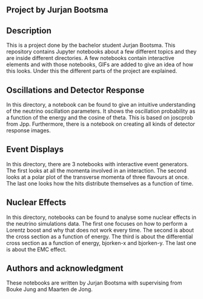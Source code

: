 ## Project by Jurjan Bootsma

## Description
This is a project done by the bachelor student Jurjan Bootsma. This repository contains Jupyter notebooks about a few different topics and they are inside different directories. A few notebooks contain interactive elements and with those notebooks, GIFs are added to give an idea of how this looks. Under this the different parts of the project are explained. 

## Oscillations and Detector Response
In this directory, a notebook can be found to give an intuitive understanding of the neutrino oscillation parameters. It shows the oscillation probability as a function of the energy and the cosine of theta. This is based on joscprob from Jpp. Furthermore, there is a notebook on creating all kinds of detector response images.

## Event Displays
In this directory, there are 3 notebooks with interactive event generators. The first looks at all the momenta involved in an interaction. The second looks at a polar plot of the transverse momenta of three flavours at once. The last one looks how the hits distribute themselves as a function of time.

## Nuclear Effects
In this directory, notebooks can be found to analyse some nuclear effects in the neutrino simulations data. The first one focuses on how to perform a Lorentz boost and why that does not work every time. The second is about the cross section as a function of energy. The third is about the differential cross section as a function of energy, bjorken-x and bjorken-y. The last one is about the EMC effect.

## Authors and acknowledgment
These notebooks are written by Jurjan Bootsma with supervising from Bouke Jung and Maarten de Jong.
